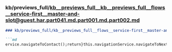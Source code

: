 ### kb/previews_full/kb__previews_full__kb__previews_full__flows__service-first__master-and-slot@guest.har.part041.md.part001.md.part002.md

```md
### kb/previews_full/kb__previews_full__flows__service-first__master-and-slot@guest.har.part041.md.part001.md (part 002)

```md
ervice.navigateToContact();return}this.navigationService.navigateToNextStep(e?Q.master:void 0)}})}
```

```

```
